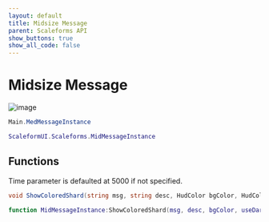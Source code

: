 ```yaml
---
layout: default
title: Midsize Message
parent: Scaleforms API
show_buttons: true
show_all_code: false
---
```


# Midsize Message

![image](https://user-images.githubusercontent.com/4005518/162582501-cd80a049-21ff-477e-b567-84b8fb477188.png)

```c#
Main.MedMessageInstance
```

```lua
ScaleformUI.Scaleforms.MidMessageInstance
```

## Functions
Time parameter is defaulted at 5000 if not specified.

```c#
void ShowColoredShard(string msg, string desc, HudColor bgColor, HudColor outColor = HudColor.HUD_COLOUR_FREEMODE, bool useDarkerShard = false, bool useCondensedShard = false, int time = 5000, float animTime = 0.33f)
```

```lua
function MidMessageInstance:ShowColoredShard(msg, desc, bgColor, useDarkerShard, useCondensedShard, time)
```
